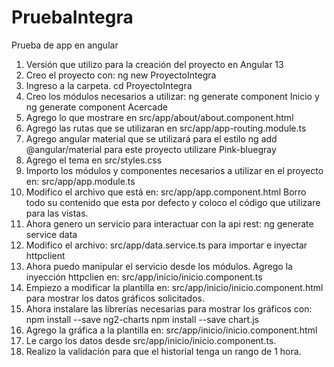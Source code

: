 # PruebaIntegra
Prueba de app en angular

1.	Versión que utilizo para la creación del proyecto en Angular 13
2.	Creo el proyecto con: ng new ProyectoIntegra
3.	Ingreso a la carpeta. cd ProyectoIntegra
4.	Creo los módulos necesarios a utilizar: ng generate component Inicio y ng generate component Acercade
5.	Agrego lo que mostrare en src/app/about/about.component.html
6.	Agrego las rutas que se utilizaran en src/app/app-routing.module.ts
7.	Agrego angular material que se utilizará para el estilo ng add @angular/material para este proyecto utilizare Pink-bluegray
8.	Agrego el tema en src/styles.css
9.	Importo los módulos y componentes necesarios a utilizar en el proyecto en: src/app/app.module.ts
10.	Modifico el archivo que está en: src/app/app.component.html Borro todo su contenido que esta por defecto y coloco el código que utilizare para las vistas.
11.	Ahora genero un servicio para interactuar con la api rest: ng generate service data
12.	Modifico el archivo: src/app/data.service.ts para importar e inyectar httpclient
13.	Ahora puedo manipular el servicio desde los módulos. Agrego la inyección httpclien en: src/app/inicio/inicio.component.ts
14.	Empiezo a modificar la plantilla en: src/app/inicio/inicio.component.html para mostrar los datos gráficos solicitados.
15.	Ahora instalare las librerías necesarias para mostrar los gráficos con: 
npm install --save ng2-charts
npm install --save chart.js 
16.	Agrego la gráfica a la plantilla en: src/app/inicio/inicio.component.html 
17.	Le cargo los datos desde src/app/inicio/inicio.component.ts.
18.	Realizo la validación para que el historial tenga un rango de 1 hora.
